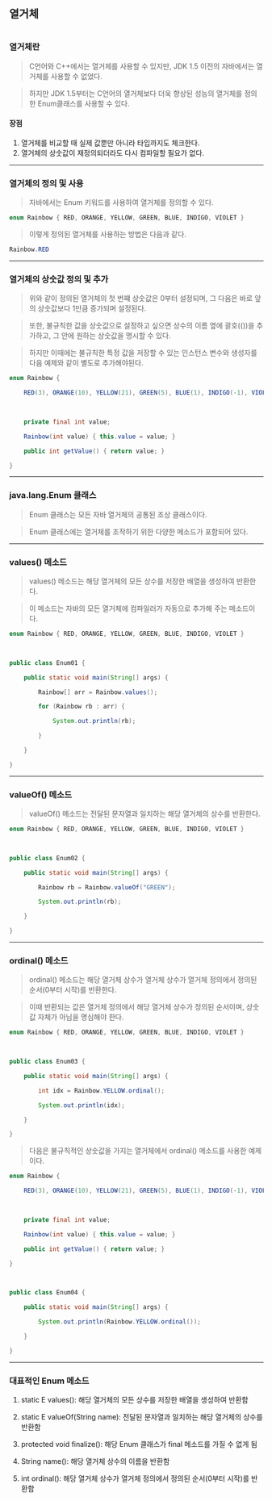 #
## 열거체
#

### 열거체란
> C언어와 C++에서는 열거체를 사용할 수 있지만, JDK 1.5 이전의 자바에서는 열거체를 사용할 수 없었다.

> 하지만 JDK 1.5부터는 C언어의 열거체보다 더욱 향상된 성능의 열거체를 정의한 Enum클래스를 사용할 수 있다.

#### 장점
1. 열거체를 비교할 때 실제 값뿐만 아니라 타입까지도 체크한다.
2. 열거체의 상숫값이 재정의되더라도 다시 컴파일할 필요가 없다.
---
### 열거체의 정의 및 사용
> 자바에서는 Enum 키워드를 사용하여 열거체를 정의할 수 있다.
```java
enum Rainbow { RED, ORANGE, YELLOW, GREEN, BLUE, INDIGO, VIOLET }
```

> 이렇게 정의된 열거체를 사용하는 방법은 다음과 같다.

```java
Rainbow.RED
```
---
### 열거체의 상숫값 정의 및 추가

> 위와 같이 정의된 열거체의 첫 번쨰 상숫값은 0부터 설정되며, 그 다음은 바로 앞의 상숫값보다 1만큼 증가되며 설정된다.

> 또한, 불규칙한 값을 상숫값으로 설정하고 싶으면 상수의 이름 옆에 괄호(())을 추가하고, 그 안에 원하는 상숫값을 명시할 수 있다.

> 하지만 이때에는 불규칙한 특정 값을 저장할 수 있는 인스턴스 변수와 생성자를 다음 예제와 같이 별도로 추가해야된다.

```java
enum Rainbow {

    RED(3), ORANGE(10), YELLOW(21), GREEN(5), BLUE(1), INDIGO(-1), VIOLET(-11);

 

    private final int value;

    Rainbow(int value) { this.value = value; }

    public int getValue() { return value; }

}
```
---
### java.lang.Enum 클래스

> Enum 클래스는 모든 자바 열거체의 공통된 조상 클래스이다.

> Enum 클래스에는 열거체를 조작하기 위한 다양한 메소드가 포함되어 있다.
---
### values() 메소드
> values() 메소드는 해당 열거체의 모든 상수를 저장한 배열을 생성하여 반환한다.

> 이 메소드는 자바의 모든 열거체에 컴파일러가 자동으로 추가해 주는 메소드이다.

```java
enum Rainbow { RED, ORANGE, YELLOW, GREEN, BLUE, INDIGO, VIOLET }

 

public class Enum01 {

    public static void main(String[] args) {

        Rainbow[] arr = Rainbow.values();

        for (Rainbow rb : arr) {

            System.out.println(rb);

        }

    }

}
```
---
### valueOf() 메소드
> valueOf() 메소드는 전달된 문자열과 일치하는 해당 열거체의 상수를 반환한다.

```java
enum Rainbow { RED, ORANGE, YELLOW, GREEN, BLUE, INDIGO, VIOLET }

 

public class Enum02 {

    public static void main(String[] args) {

        Rainbow rb = Rainbow.valueOf("GREEN");

        System.out.println(rb);

    }

}
```
---
### ordinal() 메소드
> ordinal() 메소드는 해당 열거체 상수가 열거체 상수가 열거체 정의에서 정의된 순서(0부터 시작)를 반환한다.

> 이때 반환되는 값은 열거체 정의에서 해당 열거체 상수가 정의된 순서이며, 상숫값 자체가 아님을 명심해야 한다.

```java
enum Rainbow { RED, ORANGE, YELLOW, GREEN, BLUE, INDIGO, VIOLET }

 

public class Enum03 {

    public static void main(String[] args) {

        int idx = Rainbow.YELLOW.ordinal();

        System.out.println(idx);

    }

}
```
> 다음은 불규칙적인 상숫값을 가지는 열거체에서 ordinal() 메소드를 사용한 예제이다.

```java
enum Rainbow {

    RED(3), ORANGE(10), YELLOW(21), GREEN(5), BLUE(1), INDIGO(-1), VIOLET(-11);

 

    private final int value;

    Rainbow(int value) { this.value = value; }

    public int getValue() { return value; }

}

 

public class Enum04 {

    public static void main(String[] args) {

        System.out.println(Rainbow.YELLOW.ordinal());

    }

}
```
---
### 대표적인 Enum 메소드

1. static E values(): 해당 열거체의 모든 상수를 저장한 배열을 생성하여 반환함

2. static E valueOf(String name): 전달된 문자열과 일치하는 해당 열거체의 상수를 반환함

3. protected void finalize(): 해당 Enum 클래스가 final 메소드를 가질 수 없게 됨

4. String name(): 해당 열거체 상수의 이름을 반환함

5. int ordinal(): 해당 열거체 상수가 열거체 정의에서 정의된 순서(0부터 시작)를 반환함